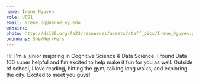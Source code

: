 ```yaml
---
name: Irene Nguyen
role: UCS1
email: irene.ng@berkeley.edu
website: 
photo: http://ds100.org/fa23/resources/assets/staff_pics/Irene_Nguyen.png
pronouns: She/Her/Hers
---
```

Hi! I'm a junior majoring in Cognitive Science & Data Science. I found Data 100 super helpful and I'm excited to help make it fun for you as well. Outside of school, I love reading, hitting the gym, talking long walks, and exploring the city. Excited to meet you guys!
